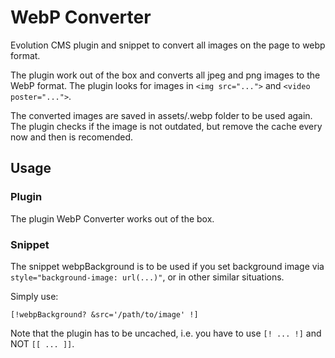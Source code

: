WebP Converter
==============

Evolution CMS plugin and snippet to convert all images on the page to webp format.

The plugin work out of the box and converts all jpeg and png images to the WebP format. The plugin looks for images in `<img src="...">` and `<video poster="...">`.

The converted images are saved in assets/.webp folder to be used again. The plugin checks if the image is not outdated, but remove the cache every now and then is recomended.

## Usage

### Plugin
The plugin WebP Converter works out of the box.

### Snippet
The snippet webpBackground is to be used if you set background image via `style="background-image: url(...)"`, or in other similar situations.

Simply use:
```
[!webpBackground? &src='/path/to/image' !]
```
Note that the plugin has to be uncached, i.e. you have to use `[! ... !]` and NOT `[[ ... ]]`.
